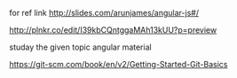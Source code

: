 for ref link 
http://slides.com/arunjames/angular-js#/

http://plnkr.co/edit/I39kbCQntggaMAh13kUU?p=preview

studay the given topic angular material

https://git-scm.com/book/en/v2/Getting-Started-Git-Basics
